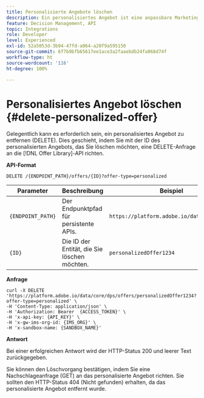 ```yaml
---
title: Personalisierte Angebote löschen
description: Ein personalisiertes Angebot ist eine anpassbare Marketing-Nachricht, die auf Eignungsregeln und Einschränkungen basiert.
feature: Decision Management, API
topic: Integrations
role: Developer
level: Experienced
exl-id: 52a5053d-3b94-47fd-a064-a20f9a595150
source-git-commit: 6f7b9bfb65617ee1ace3a2faaebdb24fa068d74f
workflow-type: ht
source-wordcount: '116'
ht-degree: 100%

---
```


# Personalisiertes Angebot löschen {#delete-personalized-offer}

Gelegentlich kann es erforderlich sein, ein personalisiertes Angebot zu entfernen (DELETE). Dies geschieht, indem Sie mit der ID des personalisierten Angebots, das Sie löschen möchten, eine DELETE-Anfrage an die [!DNL Offer Library]-API richten.

**API-Format**

```http
DELETE /{ENDPOINT_PATH}/offers/{ID}?offer-type=personalized
```

| Parameter | Beschreibung | Beispiel |
| --------- | ----------- | ------- |
| `{ENDPOINT_PATH}` | Der Endpunktpfad für persistente APIs. | `https://platform.adobe.io/data/core/dps/` |
| `{ID}` | Die ID der Entität, die Sie löschen möchten. | `personalizedOffer1234` |

**Anfrage**

```shell
curl -X DELETE 'https://platform.adobe.io/data/core/dps/offers/personalizedOffer1234?offer-type=personalized' \
-H 'Content-Type: application/json' \
-H 'Authorization: Bearer  {ACCESS_TOKEN}' \
-H 'x-api-key: {API_KEY}' \
-H 'x-gw-ims-org-id: {IMS_ORG}' \
-H 'x-sandbox-name: {SANDBOX_NAME}'
```

**Antwort**

Bei einer erfolgreichen Antwort wird der HTTP-Status 200 und leerer Text zurückgegeben.

Sie können den Löschvorgang bestätigen, indem Sie eine Nachschlageanfrage (GET) an das personalisierte Angebot richten. Sie sollten den HTTP-Status 404 (Nicht gefunden) erhalten, da das personalisierte Angebot entfernt wurde.
